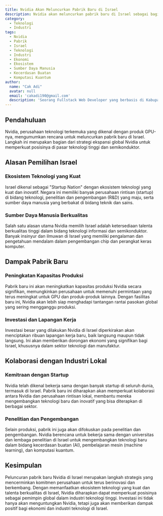 ```yaml
---
title: Nvidia Akan Meluncurkan Pabrik Baru di Israel 
description: Nvidia akan meluncurkan pabrik baru di Israel sebagai bagian dari strategi ekspansi globalnya. Pemilihan Israel didorong oleh ekosistem teknologi yang kuat dan sumber daya manusia berkualitas tinggi di bidang teknologi dan semikonduktor. Pabrik ini akan meningkatkan kapasitas produksi Nvidia, menciptakan ribuan lapangan kerja, dan memperkuat kolaborasi dengan startup lokal. Selain produksi, fasilitas ini juga akan fokus pada penelitian dan pengembangan teknologi baru seperti kecerdasan buatan dan komputasi kuantum, yang diharapkan dapat memperkuat posisi Nvidia sebagai pemimpin global dalam industri teknologi tinggi.
category: 
  - Teknologi
  - Industri
tags: 
  - Nvidia
  - Pabrik
  - Israel
  - Teknologi
  - Industri
  - Ekonomi
  - Ekosistem
  - Sumber Daya Manusia
  - Kecerdasan Buatan
  - Komputasi Kuantum
author: 
  name: "Cak Adi"
  avatar: null
  email: 'cakadi190@gmail.com'
  description: 'Seorang Fullstack Web Developer yang berbasis di Kabupaten Ngawi yang suka sekali dengan desain dan juga hal yang berbau teknologi.'
---
```


## Pendahuluan

Nvidia, perusahaan teknologi terkemuka yang dikenal dengan produk GPU-nya, mengumumkan rencana untuk meluncurkan pabrik baru di Israel. Langkah ini merupakan bagian dari strategi ekspansi global Nvidia untuk memperkuat posisinya di pasar teknologi tinggi dan semikonduktor.

## Alasan Pemilihan Israel

### Ekosistem Teknologi yang Kuat

Israel dikenal sebagai "Startup Nation" dengan ekosistem teknologi yang kuat dan inovatif. Negara ini memiliki banyak perusahaan rintisan (startup) di bidang teknologi, penelitian dan pengembangan (R&D) yang maju, serta sumber daya manusia yang berbakat di bidang teknik dan sains.

### Sumber Daya Manusia Berkualitas

Salah satu alasan utama Nvidia memilih Israel adalah ketersediaan talenta berkualitas tinggi dalam bidang teknologi informasi dan semikonduktor. Banyak insinyur dan ilmuwan di Israel yang memiliki pengalaman dan pengetahuan mendalam dalam pengembangan chip dan perangkat keras komputer.

## Dampak Pabrik Baru

### Peningkatan Kapasitas Produksi

Pabrik baru ini akan meningkatkan kapasitas produksi Nvidia secara signifikan, memungkinkan perusahaan untuk memenuhi permintaan yang terus meningkat untuk GPU dan produk-produk lainnya. Dengan fasilitas baru ini, Nvidia akan lebih siap menghadapi tantangan rantai pasokan global yang sering mengganggu produksi.

### Investasi dan Lapangan Kerja

Investasi besar yang dilakukan Nvidia di Israel diperkirakan akan menciptakan ribuan lapangan kerja baru, baik langsung maupun tidak langsung. Ini akan memberikan dorongan ekonomi yang signifikan bagi Israel, khususnya dalam sektor teknologi dan manufaktur.

## Kolaborasi dengan Industri Lokal

### Kemitraan dengan Startup

Nvidia telah dikenal bekerja sama dengan banyak startup di seluruh dunia, termasuk di Israel. Pabrik baru ini diharapkan akan memperkuat kolaborasi antara Nvidia dan perusahaan rintisan lokal, membantu mereka mengembangkan teknologi baru dan inovatif yang bisa diterapkan di berbagai sektor.

### Penelitian dan Pengembangan

Selain produksi, pabrik ini juga akan difokuskan pada penelitian dan pengembangan. Nvidia berencana untuk bekerja sama dengan universitas dan lembaga penelitian di Israel untuk mengembangkan teknologi baru dalam bidang kecerdasan buatan (AI), pembelajaran mesin (machine learning), dan komputasi kuantum.

## Kesimpulan

Peluncuran pabrik baru Nvidia di Israel merupakan langkah strategis yang mencerminkan komitmen perusahaan untuk terus berinovasi dan berkembang. Dengan memanfaatkan ekosistem teknologi yang kuat dan talenta berkualitas di Israel, Nvidia diharapkan dapat memperkuat posisinya sebagai pemimpin global dalam industri teknologi tinggi. Investasi ini tidak hanya akan menguntungkan Nvidia, tetapi juga akan memberikan dampak positif bagi ekonomi dan industri teknologi di Israel.

